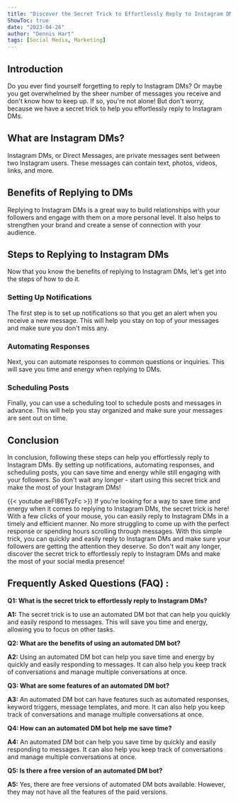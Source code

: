 ```yaml
---
title: "Discover the Secret Trick to Effortlessly Reply to Instagram DMs!"
ShowToc: true 
date: "2023-04-26"
author: "Dennis Hart" 
tags: [Social Media, Marketing]
---
```

## Introduction

Do you ever find yourself forgetting to reply to Instagram DMs? Or maybe you get overwhelmed by the sheer number of messages you receive and don't know how to keep up. If so, you're not alone! But don't worry, because we have a secret trick to help you effortlessly reply to Instagram DMs.

## What are Instagram DMs?

Instagram DMs, or Direct Messages, are private messages sent between two Instagram users. These messages can contain text, photos, videos, links, and more.

## Benefits of Replying to DMs

Replying to Instagram DMs is a great way to build relationships with your followers and engage with them on a more personal level. It also helps to strengthen your brand and create a sense of connection with your audience.

## Steps to Replying to Instagram DMs

Now that you know the benefits of replying to Instagram DMs, let's get into the steps of how to do it. 

### Setting Up Notifications

The first step is to set up notifications so that you get an alert when you receive a new message. This will help you stay on top of your messages and make sure you don't miss any.

### Automating Responses

Next, you can automate responses to common questions or inquiries. This will save you time and energy when replying to DMs.

### Scheduling Posts

Finally, you can use a scheduling tool to schedule posts and messages in advance. This will help you stay organized and make sure your messages are sent out on time.

## Conclusion

In conclusion, following these steps can help you effortlessly reply to Instagram DMs. By setting up notifications, automating responses, and scheduling posts, you can save time and energy while still engaging with your followers. So don't wait any longer - start using this secret trick and make the most of your Instagram DMs!

{{< youtube aeFl86TyzFc >}} 
If you're looking for a way to save time and energy when it comes to replying to Instagram DMs, the secret trick is here! With a few clicks of your mouse, you can easily reply to Instagram DMs in a timely and efficient manner. No more struggling to come up with the perfect response or spending hours scrolling through messages. With this simple trick, you can quickly and easily reply to Instagram DMs and make sure your followers are getting the attention they deserve. So don't wait any longer, discover the secret trick to effortlessly reply to Instagram DMs and make the most of your social media presence!

## Frequently Asked Questions (FAQ) :
**Q1: What is the secret trick to effortlessly reply to Instagram DMs?**

**A1:** The secret trick is to use an automated DM bot that can help you quickly and easily respond to messages. This will save you time and energy, allowing you to focus on other tasks.

**Q2: What are the benefits of using an automated DM bot?**

**A2:** Using an automated DM bot can help you save time and energy by quickly and easily responding to messages. It can also help you keep track of conversations and manage multiple conversations at once.

**Q3: What are some features of an automated DM bot?**

**A3:** An automated DM bot can have features such as automated responses, keyword triggers, message templates, and more. It can also help you keep track of conversations and manage multiple conversations at once.

**Q4: How can an automated DM bot help me save time?**

**A4:** An automated DM bot can help you save time by quickly and easily responding to messages. It can also help you keep track of conversations and manage multiple conversations at once.

**Q5: Is there a free version of an automated DM bot?**

**A5:** Yes, there are free versions of automated DM bots available. However, they may not have all the features of the paid versions.




